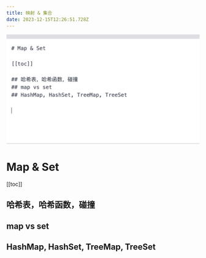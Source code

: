 ```yaml
---
title: 映射 & 集合
date: 2023-12-15T12:26:51.728Z
---
```

![](/images/截屏2023-12-16-17.18.50.png)

# Map & Set

\[[toc]]

## 哈希表，哈希函数，碰撞

## map vs set

## HashMap, HashSet, TreeMap, TreeSet